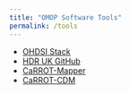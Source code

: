 ```yaml
---
title: "OMOP Software Tools"
permalink: /tools
---
```

- [OHDSI Stack](https://www.ohdsi.org/software-tools/)
- [HDR UK GitHub](https://github.com/HDRUK)
- [CaRROT-Mapper](https://github.com/HDRUK/CaRROT-Mapper)
- [CaRROT-CDM](https://github.com/HDRUK/CaRROT-CDM)


